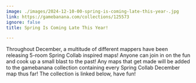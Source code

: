 ```yaml
---
image: ./images/2024-12-10-00-spring-is-coming-late-this-year-.jpg
link: https://gamebanana.com/collections/125573
ignore: false
title: Spring Is Coming Late This Year!

---
```


Throughout December, a multitude of different mappers have been releasing 5-room Spring Collab inspired maps! Anyone can join in on the fun and cook up a small blast to the past! Any maps that get made will be added to the gamebanana collection containing every Spring Collab December map thus far! The collection is linked below, have fun!